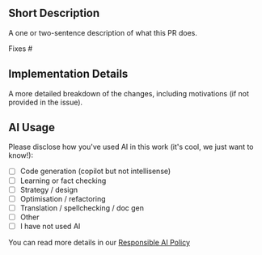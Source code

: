 ## Short Description

A one or two-sentence description of what this PR does.

Fixes #

## Implementation Details

A more detailed breakdown of the changes, including motivations (if not provided in the issue).

## AI Usage

Please disclose how you've used AI in this work (it's cool, we just want to know!):

- [ ] Code generation (copilot but not intellisense)
- [ ] Learning or fact checking
- [ ] Strategy / design
- [ ] Optimisation / refactoring
- [ ] Translation / spellchecking / doc gen
- [ ] Other
- [ ] I have not used AI

You can read more details in our [Responsible AI Policy](https://www.openfn.org/ai#pull-request-templates)
